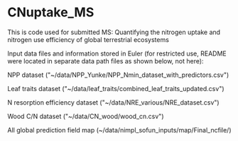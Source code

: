# CNuptake_MS
This is code used for submitted MS: Quantifying the nitrogen uptake and nitrogen use efficiency of global terrestrial ecosystems

Input data files and information stored in Euler (for restricted use, README were located in separate data path files as shown below, not here):

NPP dataset ("~/data/NPP_Yunke/NPP_Nmin_dataset_with_predictors.csv")

Leaf traits dataset ("~/data/leaf_traits/combined_leaf_traits_updated.csv")

N resorption efficiency dataset ("~/data/NRE_various/NRE_dataset.csv")

Wood C/N dataset ("~/data/CN_wood/wood_cn.csv")

All global prediction field map (~/data/nimpl_sofun_inputs/map/Final_ncfile/)
